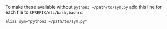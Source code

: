 To make these available without `python3 ~/path/to/sym.py` add this line for each file to `$PREFIX/etc/bash,bashrc`:
```bashrc
alias sym="python3 ~/path/to/sym.py"
```
